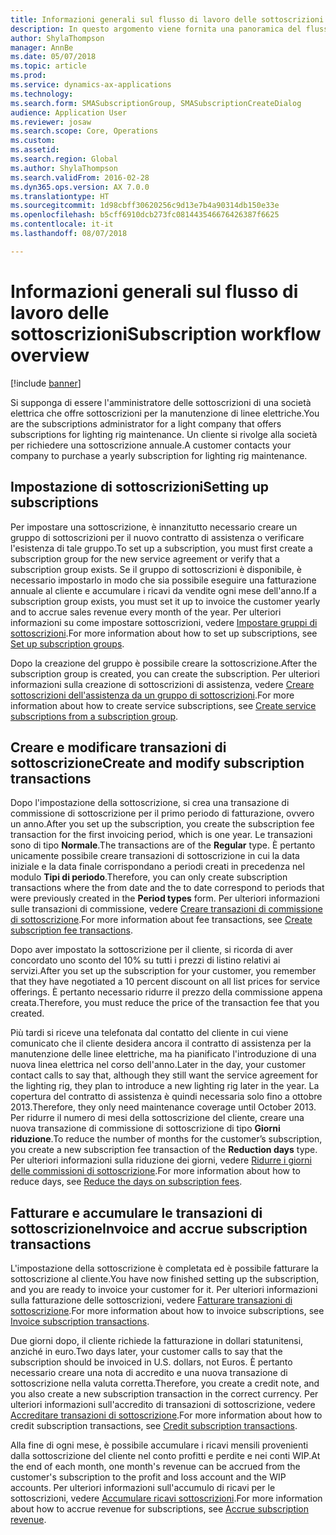 ```yaml
---
title: Informazioni generali sul flusso di lavoro delle sottoscrizioni
description: In questo argomento viene fornita una panoramica del flusso di lavoro delle sottoscrizioni.
author: ShylaThompson
manager: AnnBe
ms.date: 05/07/2018
ms.topic: article
ms.prod: 
ms.service: dynamics-ax-applications
ms.technology: 
ms.search.form: SMASubscriptionGroup, SMASubscriptionCreateDialog
audience: Application User
ms.reviewer: josaw
ms.search.scope: Core, Operations
ms.custom: 
ms.assetid: 
ms.search.region: Global
ms.author: ShylaThompson
ms.search.validFrom: 2016-02-28
ms.dyn365.ops.version: AX 7.0.0
ms.translationtype: HT
ms.sourcegitcommit: 1d98cbff30620256c9d13e7b4a90314db150e33e
ms.openlocfilehash: b5cff6910dcb273fc081443546676426387f6625
ms.contentlocale: it-it
ms.lasthandoff: 08/07/2018

---
```



# <a name="subscription-workflow-overview"></a><span data-ttu-id="5c687-103">Informazioni generali sul flusso di lavoro delle sottoscrizioni</span><span class="sxs-lookup"><span data-stu-id="5c687-103">Subscription workflow overview</span></span> 

[!include [banner](../includes/banner.md)]


<span data-ttu-id="5c687-104">Si supponga di essere l'amministratore delle sottoscrizioni di una società elettrica che offre sottoscrizioni per la manutenzione di linee elettriche.</span><span class="sxs-lookup"><span data-stu-id="5c687-104">You are the subscriptions administrator for a light company that offers subscriptions for lighting rig maintenance.</span></span> <span data-ttu-id="5c687-105">Un cliente si rivolge alla società per richiedere una sottoscrizione annuale.</span><span class="sxs-lookup"><span data-stu-id="5c687-105">A customer contacts your company to purchase a yearly subscription for lighting rig maintenance.</span></span>

## <a name="setting-up-subscriptions"></a><span data-ttu-id="5c687-106">Impostazione di sottoscrizioni</span><span class="sxs-lookup"><span data-stu-id="5c687-106">Setting up subscriptions</span></span>

<span data-ttu-id="5c687-107">Per impostare una sottoscrizione, è innanzitutto necessario creare un gruppo di sottoscrizioni per il nuovo contratto di assistenza o verificare l'esistenza di tale gruppo.</span><span class="sxs-lookup"><span data-stu-id="5c687-107">To set up a subscription, you must first create a subscription group for the new service agreement or verify that a subscription group exists.</span></span> <span data-ttu-id="5c687-108">Se il gruppo di sottoscrizioni è disponibile, è necessario impostarlo in modo che sia possibile eseguire una fatturazione annuale al cliente e accumulare i ricavi da vendite ogni mese dell'anno.</span><span class="sxs-lookup"><span data-stu-id="5c687-108">If a subscription group exists, you must set it up to invoice the customer yearly and to accrue sales revenue every month of the year.</span></span> <span data-ttu-id="5c687-109">Per ulteriori informazioni su come impostare sottoscrizioni, vedere [Impostare gruppi di sottoscrizioni](set-up-subscription-groups.md).</span><span class="sxs-lookup"><span data-stu-id="5c687-109">For more information about how to set up subscriptions, see [Set up subscription groups](set-up-subscription-groups.md).</span></span>

<span data-ttu-id="5c687-110">Dopo la creazione del gruppo è possibile creare la sottoscrizione.</span><span class="sxs-lookup"><span data-stu-id="5c687-110">After the subscription group is created, you can create the subscription.</span></span> <span data-ttu-id="5c687-111">Per ulteriori informazioni sulla creazione di sottoscrizioni di assistenza, vedere [Creare sottoscrizioni dell'assistenza da un gruppo di sottoscrizioni](create-service-subscriptions-from-subscription-group.md).</span><span class="sxs-lookup"><span data-stu-id="5c687-111">For more information about how to create service subscriptions, see [Create service subscriptions from a subscription group](create-service-subscriptions-from-subscription-group.md).</span></span>

## <a name="create-and-modify-subscription-transactions"></a><span data-ttu-id="5c687-112">Creare e modificare transazioni di sottoscrizione</span><span class="sxs-lookup"><span data-stu-id="5c687-112">Create and modify subscription transactions</span></span>

<span data-ttu-id="5c687-113">Dopo l'impostazione della sottoscrizione, si crea una transazione di commissione di sottoscrizione per il primo periodo di fatturazione, ovvero un anno.</span><span class="sxs-lookup"><span data-stu-id="5c687-113">After you set up the subscription, you create the subscription fee transaction for the first invoicing period, which is one year.</span></span> <span data-ttu-id="5c687-114">Le transazioni sono di tipo **Normale**.</span><span class="sxs-lookup"><span data-stu-id="5c687-114">The transactions are of the **Regular** type.</span></span> <span data-ttu-id="5c687-115">È pertanto unicamente possibile creare transazioni di sottoscrizione in cui la data iniziale e la data finale corrispondano a periodi creati in precedenza nel modulo **Tipi di periodo**.</span><span class="sxs-lookup"><span data-stu-id="5c687-115">Therefore, you can only create subscription transactions where the from date and the to date correspond to periods that were previously created in the **Period types** form.</span></span> <span data-ttu-id="5c687-116">Per ulteriori informazioni sulle transazioni di commissione, vedere [Creare transazioni di commissione di sottoscrizione](create-subscription-fee-transactions.md).</span><span class="sxs-lookup"><span data-stu-id="5c687-116">For more information about fee transactions, see [Create subscription fee transactions](create-subscription-fee-transactions.md).</span></span>

<span data-ttu-id="5c687-117">Dopo aver impostato la sottoscrizione per il cliente, si ricorda di aver concordato uno sconto del 10% su tutti i prezzi di listino relativi ai servizi.</span><span class="sxs-lookup"><span data-stu-id="5c687-117">After you set up the subscription for your customer, you remember that they have negotiated a 10 percent discount on all list prices for service offerings.</span></span> <span data-ttu-id="5c687-118">È pertanto necessario ridurre il prezzo della commissione appena creata.</span><span class="sxs-lookup"><span data-stu-id="5c687-118">Therefore, you must reduce the price of the transaction fee that you created.</span></span>

<span data-ttu-id="5c687-119">Più tardi si riceve una telefonata dal contatto del cliente in cui viene comunicato che il cliente desidera ancora il contratto di assistenza per la manutenzione delle linee elettriche, ma ha pianificato l'introduzione di una nuova linea elettrica nel corso dell'anno.</span><span class="sxs-lookup"><span data-stu-id="5c687-119">Later in the day, your customer contact calls to say that, although they still want the service agreement for the lighting rig, they plan to introduce a new lighting rig later in the year.</span></span> <span data-ttu-id="5c687-120">La copertura del contratto di assistenza è quindi necessaria solo fino a ottobre 2013.</span><span class="sxs-lookup"><span data-stu-id="5c687-120">Therefore, they only need maintenance coverage until October 2013.</span></span> <span data-ttu-id="5c687-121">Per ridurre il numero di mesi della sottoscrizione del cliente, creare una nuova transazione di commissione di sottoscrizione di tipo **Giorni riduzione**.</span><span class="sxs-lookup"><span data-stu-id="5c687-121">To reduce the number of months for the customer’s subscription, you create a new subscription fee transaction of the **Reduction days** type.</span></span> <span data-ttu-id="5c687-122">Per ulteriori informazioni sulla riduzione dei giorni, vedere [Ridurre i giorni delle commissioni di sottoscrizione](reduce-the-days-on-subscription-fees.md).</span><span class="sxs-lookup"><span data-stu-id="5c687-122">For more information about how to reduce days, see [Reduce the days on subscription fees](reduce-the-days-on-subscription-fees.md).</span></span>

## <a name="invoice-and-accrue-subscription-transactions"></a><span data-ttu-id="5c687-123">Fatturare e accumulare le transazioni di sottoscrizione</span><span class="sxs-lookup"><span data-stu-id="5c687-123">Invoice and accrue subscription transactions</span></span>

<span data-ttu-id="5c687-124">L'impostazione della sottoscrizione è completata ed è possibile fatturare la sottoscrizione al cliente.</span><span class="sxs-lookup"><span data-stu-id="5c687-124">You have now finished setting up the subscription, and you are ready to invoice your customer for it.</span></span> <span data-ttu-id="5c687-125">Per ulteriori informazioni sulla fatturazione delle sottoscrizioni, vedere [Fatturare transazioni di sottoscrizione](invoice-subscription-transactions.md).</span><span class="sxs-lookup"><span data-stu-id="5c687-125">For more information about how to invoice subscriptions, see [Invoice subscription transactions](invoice-subscription-transactions.md).</span></span>

<span data-ttu-id="5c687-126">Due giorni dopo, il cliente richiede la fatturazione in dollari statunitensi, anziché in euro.</span><span class="sxs-lookup"><span data-stu-id="5c687-126">Two days later, your customer calls to say that the subscription should be invoiced in U.S. dollars, not Euros.</span></span> <span data-ttu-id="5c687-127">È pertanto necessario creare una nota di accredito e una nuova transazione di sottoscrizione nella valuta corretta.</span><span class="sxs-lookup"><span data-stu-id="5c687-127">Therefore, you create a credit note, and you also create a new subscription transaction in the correct currency.</span></span> <span data-ttu-id="5c687-128">Per ulteriori informazioni sull'accredito di transazioni di sottoscrizione, vedere [Accreditare transazioni di sottoscrizione](credit-subscription-transactions.md).</span><span class="sxs-lookup"><span data-stu-id="5c687-128">For more information about how to credit subscription transactions, see [Credit subscription transactions](credit-subscription-transactions.md).</span></span>

<span data-ttu-id="5c687-129">Alla fine di ogni mese, è possibile accumulare i ricavi mensili provenienti dalla sottoscrizione del cliente nel conto profitti e perdite e nei conti WIP.</span><span class="sxs-lookup"><span data-stu-id="5c687-129">At the end of each month, one month's revenue can be accrued from the customer's subscription to the profit and loss account and the WIP accounts.</span></span> <span data-ttu-id="5c687-130">Per ulteriori informazioni sull'accumulo di ricavi per le sottoscrizioni, vedere [Accumulare ricavi sottoscrizioni](accrue-subscription-revenue.md).</span><span class="sxs-lookup"><span data-stu-id="5c687-130">For more information about how to accrue revenue for subscriptions, see [Accrue subscription revenue](accrue-subscription-revenue.md).</span></span>

  




